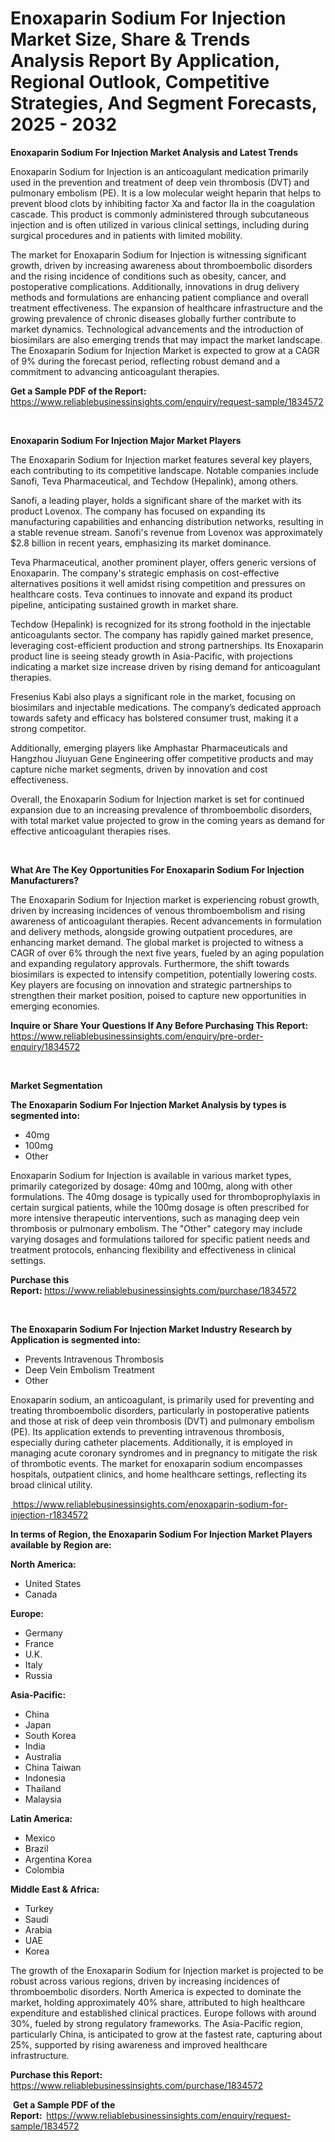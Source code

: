 <p><h1>Enoxaparin Sodium For Injection Market Size, Share & Trends Analysis Report By Application, Regional Outlook, Competitive Strategies, And Segment Forecasts, 2025 - 2032</h1></p><p><strong>Enoxaparin Sodium For Injection Market Analysis and Latest Trends</strong></p>
<p><p>Enoxaparin Sodium for Injection is an anticoagulant medication primarily used in the prevention and treatment of deep vein thrombosis (DVT) and pulmonary embolism (PE). It is a low molecular weight heparin that helps to prevent blood clots by inhibiting factor Xa and factor IIa in the coagulation cascade. This product is commonly administered through subcutaneous injection and is often utilized in various clinical settings, including during surgical procedures and in patients with limited mobility.</p><p>The market for Enoxaparin Sodium for Injection is witnessing significant growth, driven by increasing awareness about thromboembolic disorders and the rising incidence of conditions such as obesity, cancer, and postoperative complications. Additionally, innovations in drug delivery methods and formulations are enhancing patient compliance and overall treatment effectiveness. The expansion of healthcare infrastructure and the growing prevalence of chronic diseases globally further contribute to market dynamics. Technological advancements and the introduction of biosimilars are also emerging trends that may impact the market landscape. The Enoxaparin Sodium for Injection Market is expected to grow at a CAGR of 9% during the forecast period, reflecting robust demand and a commitment to advancing anticoagulant therapies.</p></p>
<p><strong>Get a Sample PDF of the Report:&nbsp;</strong> <a href="https://www.reliablebusinessinsights.com/enquiry/request-sample/1834572?utm_campaign=2939&utm_medium=2&utm_source=Github&utm_content=ia&utm_term=19042025&utm_id=enoxaparin-sodium-for-injection">https://www.reliablebusinessinsights.com/enquiry/request-sample/1834572</a></p>
<p>&nbsp;</p>
<p><strong>Enoxaparin Sodium For Injection Major Market Players</strong></p>
<p><p>The Enoxaparin Sodium for Injection market features several key players, each contributing to its competitive landscape. Notable companies include Sanofi, Teva Pharmaceutical, and Techdow (Hepalink), among others. </p><p>Sanofi, a leading player, holds a significant share of the market with its product Lovenox. The company has focused on expanding its manufacturing capabilities and enhancing distribution networks, resulting in a stable revenue stream. Sanofi's revenue from Lovenox was approximately $2.8 billion in recent years, emphasizing its market dominance.</p><p>Teva Pharmaceutical, another prominent player, offers generic versions of Enoxaparin. The company's strategic emphasis on cost-effective alternatives positions it well amidst rising competition and pressures on healthcare costs. Teva continues to innovate and expand its product pipeline, anticipating sustained growth in market share.</p><p>Techdow (Hepalink) is recognized for its strong foothold in the injectable anticoagulants sector. The company has rapidly gained market presence, leveraging cost-efficient production and strong partnerships. Its Enoxaparin product line is seeing steady growth in Asia-Pacific, with projections indicating a market size increase driven by rising demand for anticoagulant therapies.</p><p>Fresenius Kabi also plays a significant role in the market, focusing on biosimilars and injectable medications. The company’s dedicated approach towards safety and efficacy has bolstered consumer trust, making it a strong competitor. </p><p>Additionally, emerging players like Amphastar Pharmaceuticals and Hangzhou Jiuyuan Gene Engineering offer competitive products and may capture niche market segments, driven by innovation and cost effectiveness.</p><p>Overall, the Enoxaparin Sodium for Injection market is set for continued expansion due to an increasing prevalence of thromboembolic disorders, with total market value projected to grow in the coming years as demand for effective anticoagulant therapies rises.</p></p>
<p>&nbsp;</p>
<p><strong>What Are The Key Opportunities For Enoxaparin Sodium For Injection Manufacturers?</strong></p>
<p><p>The Enoxaparin Sodium for Injection market is experiencing robust growth, driven by increasing incidences of venous thromboembolism and rising awareness of anticoagulant therapies. Recent advancements in formulation and delivery methods, alongside growing outpatient procedures, are enhancing market demand. The global market is projected to witness a CAGR of over 6% through the next five years, fueled by an aging population and expanding regulatory approvals. Furthermore, the shift towards biosimilars is expected to intensify competition, potentially lowering costs. Key players are focusing on innovation and strategic partnerships to strengthen their market position, poised to capture new opportunities in emerging economies.</p></p>
<p><strong>Inquire or Share Your Questions If Any Before Purchasing This Report:</strong> <a href="https://www.reliablebusinessinsights.com/enquiry/pre-order-enquiry/1834572?utm_campaign=2939&utm_medium=2&utm_source=Github&utm_content=ia&utm_term=19042025&utm_id=enoxaparin-sodium-for-injection">https://www.reliablebusinessinsights.com/enquiry/pre-order-enquiry/1834572</a></p>
<p>&nbsp;</p>
<p><strong>Market Segmentation</strong></p>
<p><strong>The Enoxaparin Sodium For Injection Market Analysis by types is segmented into:</strong></p>
<p><ul><li>40mg</li><li>100mg</li><li>Other</li></ul></p>
<p><p>Enoxaparin Sodium for Injection is available in various market types, primarily categorized by dosage: 40mg and 100mg, along with other formulations. The 40mg dosage is typically used for thromboprophylaxis in certain surgical patients, while the 100mg dosage is often prescribed for more intensive therapeutic interventions, such as managing deep vein thrombosis or pulmonary embolism. The "Other" category may include varying dosages and formulations tailored for specific patient needs and treatment protocols, enhancing flexibility and effectiveness in clinical settings.</p></p>
<p><strong>Purchase this Report:&nbsp;</strong><a href="https://www.reliablebusinessinsights.com/purchase/1834572?utm_campaign=2939&utm_medium=2&utm_source=Github&utm_content=ia&utm_term=19042025&utm_id=enoxaparin-sodium-for-injection">https://www.reliablebusinessinsights.com/purchase/1834572</a></p>
<p>&nbsp;</p>
<p><strong>The Enoxaparin Sodium For Injection Market Industry Research by Application is segmented into:</strong></p>
<p><ul><li>Prevents Intravenous Thrombosis</li><li>Deep Vein Embolism Treatment</li><li>Other</li></ul></p>
<p><p>Enoxaparin sodium, an anticoagulant, is primarily used for preventing and treating thromboembolic disorders, particularly in postoperative patients and those at risk of deep vein thrombosis (DVT) and pulmonary embolism (PE). Its application extends to preventing intravenous thrombosis, especially during catheter placements. Additionally, it is employed in managing acute coronary syndromes and in pregnancy to mitigate the risk of thrombotic events. The market for enoxaparin sodium encompasses hospitals, outpatient clinics, and home healthcare settings, reflecting its broad clinical utility.</p></p>
<p><a href="https://www.reliablebusinessinsights.com/enoxaparin-sodium-for-injection-r1834572?utm_campaign=2939&utm_medium=2&utm_source=Github&utm_content=ia&utm_term=19042025&utm_id=enoxaparin-sodium-for-injection">&nbsp;https://www.reliablebusinessinsights.com/enoxaparin-sodium-for-injection-r1834572</a></p>
<p><strong>In terms of Region, the Enoxaparin Sodium For Injection Market Players available by Region are:</strong></p>
<p>
    <p> <strong> North America: </strong>
        <ul>
            <li>United States</li>
            <li>Canada</li>
        </ul>
        </p> 
    <p> <strong> Europe: </strong>
        <ul>
            <li>Germany</li>
            <li>France</li>
            <li>U.K.</li>
            <li>Italy</li>
            <li>Russia</li>
        </ul>
        </p> 
    <p> <strong> Asia-Pacific: </strong>
        <ul>
            <li>China</li>
            <li>Japan</li>
            <li>South Korea</li>
            <li>India</li>
            <li>Australia</li>
            <li>China Taiwan</li>
            <li>Indonesia</li>
            <li>Thailand</li>
            <li>Malaysia</li>
        </ul>
        </p> 
    <p> <strong> Latin America: </strong>
        <ul>
            <li>Mexico</li>
            <li>Brazil</li>
            <li>Argentina Korea</li>
            <li>Colombia</li>
        </ul>
        </p> 
    <p> <strong> Middle East & Africa: </strong>
        <ul>
            <li>Turkey</li>
            <li>Saudi</li>
            <li>Arabia</li>
            <li>UAE</li>
            <li>Korea</li>
        </ul>
    </p>
    </p>
<p><p>The growth of the Enoxaparin Sodium for Injection market is projected to be robust across various regions, driven by increasing incidences of thromboembolic disorders. North America is expected to dominate the market, holding approximately 40% share, attributed to high healthcare expenditure and established clinical practices. Europe follows with around 30%, fueled by strong regulatory frameworks. The Asia-Pacific region, particularly China, is anticipated to grow at the fastest rate, capturing about 25%, supported by rising awareness and improved healthcare infrastructure.</p></p>
<p><strong>Purchase this Report: </strong><a href="https://www.reliablebusinessinsights.com/purchase/1834572?utm_campaign=2939&utm_medium=2&utm_source=Github&utm_content=ia&utm_term=19042025&utm_id=enoxaparin-sodium-for-injection">https://www.reliablebusinessinsights.com/purchase/1834572</a></p>
<p>&nbsp;<strong>Get a Sample PDF of the Report:&nbsp;&nbsp;</strong><a href="https://www.reliablebusinessinsights.com/enquiry/request-sample/1834572?utm_campaign=2939&utm_medium=2&utm_source=Github&utm_content=ia&utm_term=19042025&utm_id=enoxaparin-sodium-for-injection">https://www.reliablebusinessinsights.com/enquiry/request-sample/1834572</a></p>
<p><strong></strong></p>
<p><p></p><p></p><p></p></p>